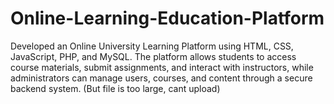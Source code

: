 # Online-Learning-Education-Platform
Developed an Online University Learning Platform using HTML, CSS, JavaScript, PHP, and MySQL. The platform allows students to access course materials, submit assignments, and interact with instructors, while administrators can manage users, courses, and content through a secure backend system. (But file is too large, cant upload)
